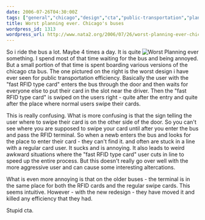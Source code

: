 ```yaml
---
date: 2006-07-26T04:30:00Z
tags: ["general","chicago","design","cta","public-transportation","planning"]
title: Worst planning ever. Chicago's buses
wordpress_id: 1313
wordpress_url: http://www.nata2.org/2006/07/26/worst-planning-ever-chicagos-buses/
---
```


<a title="Photo Sharing" href="http://www.flickr.com/photos/natatwo/198606290/"><img align="right" alt="Worst Planning ever" title="Worst Planning ever" src="http://static.flickr.com/62/198606290_4deedc0be5_m.jpg" /></a>So i ride the bus a lot. Maybe 4 times a day. It is quite something. I spend most of that time waiting for the bus and being annoyed. But a small portion of that time is spent boarding various versions of the chicago cta bus. The one pictured on the right is the worst design i have ever seen for public transportation efficiency. Basically the user with the "fast RFID type card" enters the bus through the door and then waits for everyone else to put their card in the slot near the driver. Then the "fast RFID type card" is swiped on the users right - quite after the entry and quite after the place where normal users swipe their cards.

This is really confusing. What is more confusing is that the sign telling the user where to swipe their card is on the other side of the door. So you can't see where you are supposed to swipe your card until after you enter the bus and pass the RFID terminal. So when a newb enters the bus and looks for the place to enter their card - they can't find it. and often are stuck in a line with a regular card user. It sucks and is annoying. It also leads to weird awkward situations where the "fast RFID type card" user cuts in line to speed up the entire process. But this doesn't really go over well with the more aggressive user and can cause some interesting altercations.

What is even more annoying is that on the older buses - the terminal is in the same place for both the RFID cards and the regular swipe cards. This seems intuitive. However - with the new redesign - they have moved it and killed any efficiency that they had.

Stupid cta.
